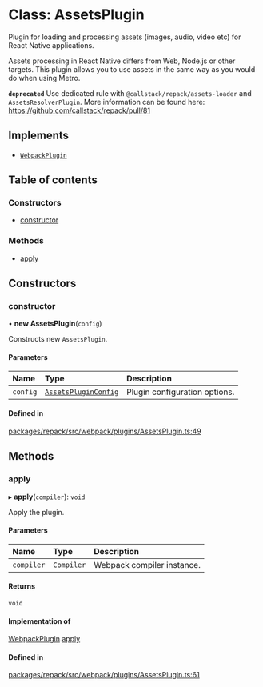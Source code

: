 # Class: AssetsPlugin

Plugin for loading and processing assets (images, audio, video etc) for
React Native applications.

Assets processing in React Native differs from Web, Node.js or other targets. This plugin allows
you to use assets in the same way as you would do when using Metro.

**`deprecated`** Use dedicated rule with `@callstack/repack/assets-loader` and `AssetsResolverPlugin`.
More information can be found here: https://github.com/callstack/repack/pull/81

## Implements

- [`WebpackPlugin`](../interfaces/WebpackPlugin.md)

## Table of contents

### Constructors

- [constructor](./AssetsPlugin.md#constructor)

### Methods

- [apply](./AssetsPlugin.md#apply)

## Constructors

### constructor

• **new AssetsPlugin**(`config`)

Constructs new `AssetsPlugin`.

#### Parameters

| Name | Type | Description |
| :------ | :------ | :------ |
| `config` | [`AssetsPluginConfig`](../interfaces/AssetsPluginConfig.md) | Plugin configuration options. |

#### Defined in

[packages/repack/src/webpack/plugins/AssetsPlugin.ts:49](https://github.com/callstack/repack/blob/a78f6b9/packages/repack/src/webpack/plugins/AssetsPlugin.ts#L49)

## Methods

### apply

▸ **apply**(`compiler`): `void`

Apply the plugin.

#### Parameters

| Name | Type | Description |
| :------ | :------ | :------ |
| `compiler` | `Compiler` | Webpack compiler instance. |

#### Returns

`void`

#### Implementation of

[WebpackPlugin](../interfaces/WebpackPlugin.md).[apply](../interfaces/WebpackPlugin.md#apply)

#### Defined in

[packages/repack/src/webpack/plugins/AssetsPlugin.ts:61](https://github.com/callstack/repack/blob/a78f6b9/packages/repack/src/webpack/plugins/AssetsPlugin.ts#L61)
